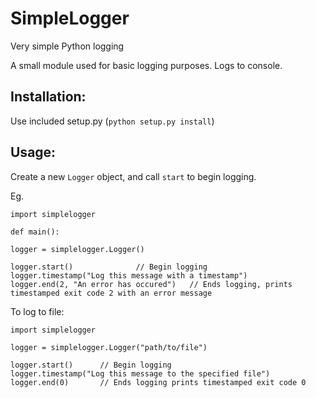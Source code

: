 SimpleLogger
============

Very simple Python logging

A small module used for basic logging purposes. Logs to console.

Installation:
-------------
Use included setup.py (`python setup.py install`)

Usage:
------
Create a new `Logger` object, and call `start` to begin logging.

Eg.

    import simplelogger

    def main():

    logger = simplelogger.Logger()

    logger.start()				// Begin logging
    logger.timestamp("Log this message with a timestamp")
    logger.end(2, "An error has occured")	// Ends logging, prints timestamped exit code 2 with an error message

To log to file:

    import simplelogger

    logger = simplelogger.Logger("path/to/file")

    logger.start()		// Begin logging
    logger.timestamp("Log this message to the specified file")
    logger.end(0)		// Ends logging prints timestamped exit code 0
